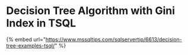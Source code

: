 # Decision Tree Algorithm with Gini Index in TSQL

{% embed url="https://www.mssqltips.com/sqlservertip/6613/decision-tree-examples-tsql/" %}
